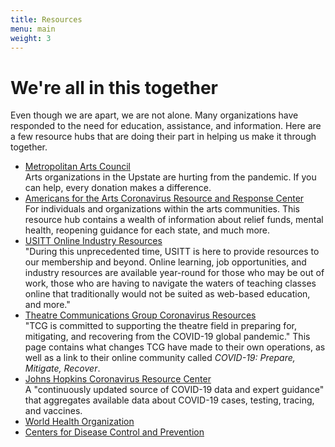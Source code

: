```yaml
---
title: Resources
menu: main
weight: 3
---
```


# We're all in this together

Even though we are apart, we are not alone. Many organizations have responded to the need for education, assistance, and information. Here are a few resource hubs that are doing their part in helping us make it through together.

- [Metropolitan Arts Council](https://www.greenvillearts.com/)  
Arts organizations in the Upstate are hurting from the pandemic. If you can help, every donation makes a difference.
- [Americans for the Arts Coronavirus Resource and Response Center](https://www.americansforthearts.org/by-topic/disaster-preparedness/coronavirus-covid-19-resource-and-response-center)  
For individuals and organizations within the arts communities. This resource hub contains a wealth of information about relief funds, mental health, reopening guidance for each state, and much more.
- [USITT Online Industry Resources](https://www.usitt.org/online-industry-resources)  
"During this unprecedented time, USITT is here to provide resources to our membership and beyond. Online learning, job opportunities, and industry resources are available year-round for those who may be out of work, those who are having to navigate the waters of teaching classes online that traditionally would not be suited as web-based education, and more."
- [Theatre Communications Group Coronavirus Resources](https://www.tcg.org/ResearchAndResources/DisasterManagement/Resources/Coronavirus.aspx)  
"TCG is committed to supporting the theatre field in preparing for, mitigating, and recovering from the COVID-19 global pandemic." This page contains what changes TCG have made to their own operations, as well as a link to their online community called *COVID-19: Prepare, Mitigate, Recover*.
- [Johns Hopkins Coronavirus Resource Center](https://coronavirus.jhu.edu/)  
A "continuously updated source of COVID-19 data and expert guidance" that aggregates available data about COVID-19 cases, testing, tracing, and vaccines.
- [World Health Organization](https://www.who.int/emergencies/diseases/novel-coronavirus-2019)  
- [Centers for Disease Control and Prevention](https://www.cdc.gov/coronavirus/2019-ncov/)